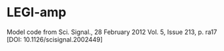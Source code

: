 LEGI-amp
========

Model code from Sci. Signal., 28 February 2012 Vol. 5, Issue 213, p. ra17 [DOI: 10.1126/scisignal.2002449]
